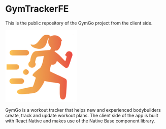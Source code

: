 # GymTrackerFE
This is the public repository of the GymGo project from the client side.

<img src="https://github.com/OpariucCristian/GymTrackerFE/blob/master/assets/adaptive-icon.png?raw=true" width="225" title="hover text">

GymGo is a workout tracker that helps new and experienced bodybuilders create, track and update workout plans.
The client side of the app is built with React Native and makes use of the Native Base component library.
